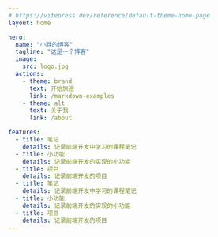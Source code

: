 ```yaml
---
# https://vitepress.dev/reference/default-theme-home-page
layout: home

hero:
  name: "小胖的博客"
  tagline: "这是一个博客"
  image:
    src: logo.jpg
  actions:
    - theme: brand
      text: 开始旅途
      link: /markdown-examples
    - theme: alt
      text: 关于我
      link: /about

features:
  - title: 笔记
    details: 记录前端开发中学习的课程笔记
  - title: 小功能
    details: 记录前端开发的实现的小功能
  - title: 项目
    details: 记录前端开发的项目
  - title: 笔记
    details: 记录前端开发中学习的课程笔记
  - title: 小功能
    details: 记录前端开发的实现的小功能
  - title: 项目
    details: 记录前端开发的项目
---
```


